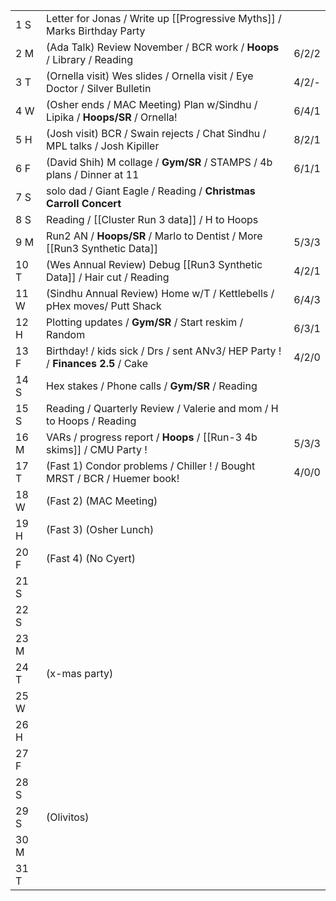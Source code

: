 |      |                                                                                |       |
| ---- | ------------------------------------------------------------------------------ | ----- |
| 1  S | Letter for Jonas / Write up [[Progressive Myths]] / Marks Birthday Party       |       |
| 2  M | (Ada Talk) Review November / BCR work / **Hoops** / Library / Reading          | 6/2/2 |
| 3  T | (Ornella visit) Wes slides / Ornella visit / Eye Doctor / Silver Bulletin      | 4/2/- |
| 4  W | (Osher ends / MAC Meeting) Plan w/Sindhu / Lipika / **Hoops/SR** / Ornella!    | 6/4/1 |
| 5  H | (Josh visit) BCR / Swain rejects / Chat Sindhu / MPL talks / Josh Kipiller     | 8/2/1 |
| 6  F | (David Shih) M collage / **Gym/SR** / STAMPS / 4b plans / Dinner at 11         | 6/1/1 |
| 7  S | solo dad / Giant Eagle / Reading / **Christmas Carroll Concert**               |       |
| 8  S | Reading / [[Cluster Run 3 data]] / H to Hoops                                  |       |
| 9  M | Run2 AN / **Hoops/SR**  / Marlo to Dentist / More [[Run3 Synthetic Data]]      | 5/3/3 |
| 10 T | (Wes Annual Review) Debug [[Run3 Synthetic Data]] / Hair cut / Reading         | 4/2/1 |
| 11 W | (Sindhu Annual Review) Home w/T / Kettlebells / pHex moves/ Putt Shack         | 6/4/3 |
| 12 H | Plotting updates  / **Gym/SR** / Start reskim / Random                         | 6/3/1 |
| 13 F | Birthday! / kids sick / Drs / sent ANv3/ HEP Party ! / **Finances 2.5** / Cake | 4/2/0 |
| 14 S | Hex stakes / Phone calls / **Gym/SR** / Reading                                |       |
| 15 S | Reading / Quarterly Review / Valerie and mom / H to Hoops / Reading            |       |
| 16 M | VARs / progress report / **Hoops** / [[Run-3 4b skims]] / CMU Party !          | 5/3/3 |
| 17 T | (Fast 1) Condor problems / Chiller ! /  Bought MRST / BCR / Huemer book!       | 4/0/0 |
| 18 W | (Fast 2) (MAC Meeting)                                                         |       |
| 19 H | (Fast 3) (Osher Lunch)                                                         |       |
| 20 F | (Fast 4) (No Cyert)                                                            |       |
| 21 S |                                                                                |       |
| 22 S |                                                                                |       |
| 23 M |                                                                                |       |
| 24 T | (x-mas party)                                                                  |       |
| 25 W |                                                                                |       |
| 26 H |                                                                                |       |
| 27 F |                                                                                |       |
| 28 S |                                                                                |       |
| 29 S | (Olivitos)                                                                     |       |
| 30 M |                                                                                |       |
| 31 T |                                                                                |       |
